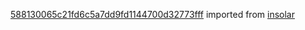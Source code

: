 [588130065c21fd6c5a7dd9fd1144700d32773fff](https://github.com/insolar/insolar/commit/588130065c21fd6c5a7dd9fd1144700d32773fff) imported from [insolar](https://github.com/insolar/insolar)
